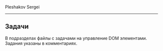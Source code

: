 Pleshakov Sergei
____
## Задачи

В подразделах файлы с задачами на управление DOM элементами. Задания указаны в комментариях. 
